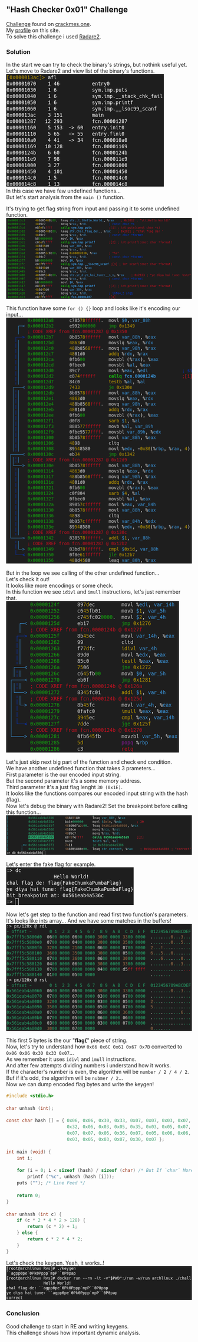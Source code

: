 ## "Hash Checker 0x01" Challenge
[Challenge](https://crackmes.one/crackme/622db5be33c5d46c8bcc027f) found on [crackmes.one](https://crackmes.one).  
My [profile](https://crackmes.one/user/_Magenta_) on this site.  
To solve this challenge i used [Radare2](https://github.com/radareorg/radare2).

### Solution
In the start we can try to check the binary's strings, but nothink useful yet.  
Let's move to Radare2 and view list of the binary's functions.  
![](screenshots/functions.png)  
In this case we have few undefined functions...  
But let's start analysis from the `main ()` function.  
  
It's trying to get flag string from input and passing it to some undefined function.  
![](screenshots/main.png)  
  
This function have some `for () {}` loop and looks like it's encoding our input...  
![](screenshots/undefined.png)  
  
But in the loop we see calling of the other undefined function...  
Let's check it out!  
It looks like more encodings or some check.  
In this function we see `idivl` and `imull` instructions, let's just remember that.  
![](screenshots/division.png)  
  
Let's just skip next big part of the function and check end condition.  
We have another undefined function that takes 3 prameters...  
First parameter is the our encoded input string.  
But the second parameter it's a some memory address.  
Third parameter it's a just flag lenght `30 (0x1E)`.  
It looks like the functions compares our encoded input string with the hash (flag).  
Now let's debug the binary with Radare2! Set the breakpoint before calling this function...  
![](screenshots/breakpoint.png)  
  
Let's enter the fake flag for example.  
![](screenshots/fakeflag.png)  
  
Now let's get step to the function and read first two function's parameters.  
It's looks like ints array... And we have some matches in the buffers!  
![](screenshots/dump.png)  
  
This first 5 bytes is the our "**flag{**" piece of string.  
Now, let's try to understand how `0x66 0x6C 0x61 0x67 0x7B` converted to `0x06 0x06 0x30 0x33 0x07`...  
As we remember it uses `idivl` and `imull` instructions.  
And after few attempts dividing numbers i understand how it works.  
If the character's number is even, the algorithm will be `number / 2 / 4 / 2`.  
Buf if it's odd, the algorithm will be `nubmer / 2`...  
Now we can dump encoded flag bytes and write the keygen!  
```c
#include <stdio.h>

char unhash (int);

const char hash [] = { 0x06, 0x06, 0x30, 0x33, 0x07, 0x07, 0x03, 0x07,
                       0x32, 0x06, 0x03, 0x05, 0x35, 0x03, 0x05, 0x07,
                       0x07, 0x07, 0x06, 0x36, 0x07, 0x05, 0x06, 0x06,
                       0x03, 0x05, 0x03, 0x07, 0x30, 0x07 };

int main (void) {
    int i;

    for (i = 0; i < sizeof (hash) / sizeof (char) /* But If `char` More Than One Byte..? */; ++i)
        printf ("%c", unhash (hash [i]));
    puts (""); /* Line Feed */

    return 0;
}

char unhash (int c) {
    if (c * 2 * 4 * 2 > 128) {
        return (c * 2) + 1;
    } else {
        return c * 2 * 4 * 2;
    }
}
```  
  
Let's check the keygen. Yeah, it works..!  
![](screenshots/keygen.png)

### Conclusion
Good challenge to start in RE and writing keygens.  
This challenge shows how important dynamic analysis.

